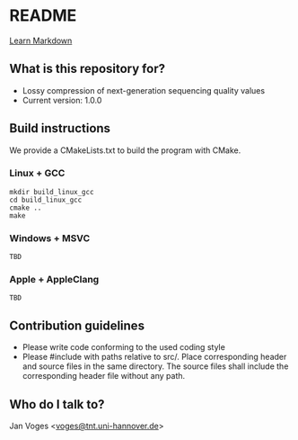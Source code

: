 # README #

[Learn Markdown](https://bitbucket.org/tutorials/markdowndemo)

## What is this repository for? ##

* Lossy compression of next-generation sequencing quality values
* Current version: 1.0.0

## Build instructions

We provide a CMakeLists.txt to build the program with CMake.

### Linux + GCC ###

    mkdir build_linux_gcc
    cd build_linux_gcc
    cmake ..
    make

### Windows + MSVC ###

    TBD

### Apple + AppleClang ###

    TBD

## Contribution guidelines ##

* Please write code conforming to the used coding style
* Please \#include with paths relative to src/. Place corresponding header
  and source files in the same directory. The source files shall
  include the corresponding header file without any path.

## Who do I talk to? ##

Jan Voges <[voges@tnt.uni-hannover.de](mailto:voges@tnt.uni-hannover.de)>

